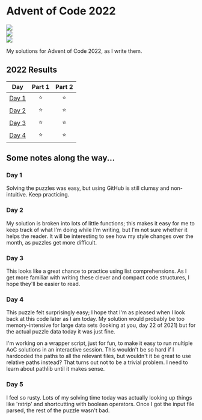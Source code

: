 # Advent of Code 2022

![](https://img.shields.io/badge/day%20📅-4-blue)	
![](https://img.shields.io/badge/stars%20⭐-8-yellow)	
![](https://img.shields.io/badge/days%20completed-4-red)	

My solutions for Advent of Code 2022, as I write them.

<!--- advent_readme_stars table --->
## 2022 Results

| Day | Part 1 | Part 2 |
| :---: | :---: | :---: |
| [Day 1](https://adventofcode.com/2022/day/1) | ⭐ | ⭐ |
| [Day 2](https://adventofcode.com/2022/day/2) | ⭐ | ⭐ |
| [Day 3](https://adventofcode.com/2022/day/3) | ⭐ | ⭐ |
| [Day 4](https://adventofcode.com/2022/day/4) | ⭐ | ⭐ |
<!--- advent_readme_stars table --->

## Some notes along the way...

### Day 1

Solving the puzzles was easy, but using GitHub is still clumsy and non-intuitive. Keep practicing.

### Day 2

My solution is broken into lots of little functions; this makes it easy for me to keep track of what I'm doing while I'm
writing, but I'm not sure whether it helps the reader. It will be interesting to see how my style changes over the
month, as puzzles get more difficult.

### Day 3

This looks like a great chance to practice using list comprehensions. As I get more familiar with writing these clever
and compact code structures, I hope they'll be easier to read.

### Day 4

This puzzle felt surprisingly easy; I hope that I'm as pleased when I look back at this code later as I am today. My
solution would probably be too memory-intensive for large data sets (looking at you, day 22 of 2021) but for the actual
puzzle data today it was just fine.

I'm working on a wrapper script, just for fun, to make it easy to run multiple AoC solutions in an interactive session.
This wouldn't be so hard if I hardcoded the paths to all the relevant files, but wouldn't it be great to use relative
paths instead? That turns out not to be a trivial problem. I need to learn about pathlib until it makes sense.

### Day 5

I feel so rusty. Lots of my solving time today was actually looking up things like 'rstrip' and shortcutting with
boolean operators. Once I got the input file parsed, the rest of the puzzle wasn't bad.
 
